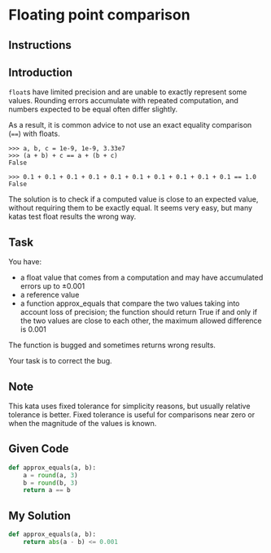 # Floating point comparison

## Instructions

## Introduction

`float`s have limited precision and are unable to exactly represent some values. Rounding errors accumulate with repeated computation, and numbers expected to be equal often differ slightly.

As a result, it is common advice to not use an exact equality comparison (`==`) with floats.

```
>>> a, b, c = 1e-9, 1e-9, 3.33e7
>>> (a + b) + c == a + (b + c)
False

>>> 0.1 + 0.1 + 0.1 + 0.1 + 0.1 + 0.1 + 0.1 + 0.1 + 0.1 + 0.1 == 1.0
False
```

The solution is to check if a computed value is close to an expected value, without requiring them to be exactly equal. It seems very easy, but many katas test float results the wrong way.

## Task
You have:

- a float value that comes from a computation and may have accumulated errors up to ±0.001
- a reference value
- a function approx_equals that compare the two values taking into account loss of precision; the function should return True if and only if the two values are close to each other, the maximum allowed difference is 0.001

The function is bugged and sometimes returns wrong results.

Your task is to correct the bug.

## Note

This kata uses fixed tolerance for simplicity reasons, but usually relative tolerance is better. Fixed tolerance is useful for comparisons near zero or when the magnitude of the values is known.



## Given Code
```python
def approx_equals(a, b):
    a = round(a, 3)
    b = round(b, 3)
    return a == b
```

## My Solution
```python
def approx_equals(a, b):
    return abs(a - b) <= 0.001
```
